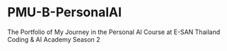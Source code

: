 # PMU-B-PersonalAI
The Portfolio of My Journey in the Personal AI Course at E-SAN Thailand Coding &amp; AI Academy Season 2
